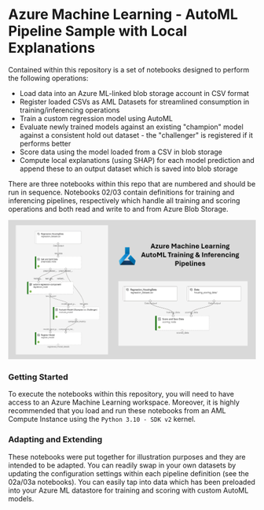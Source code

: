 # Azure Machine Learning - AutoML Pipeline Sample with Local Explanations

Contained within this repository is a set of notebooks designed to perform the following operations:

- Load data into an Azure ML-linked blob storage account in CSV format
- Register loaded CSVs as AML Datasets for streamlined consumption in training/inferencing operations
- Train a custom regression model using AutoML
- Evaluate newly trained models against an existing "champion" model against a consistent hold out dataset - the "challenger" is registered if it performs better
- Score data using the model loaded from a CSV in blob storage
- Compute local explanations (using SHAP) for each model prediction and append these to an output dataset which is saved into blob storage

There are three notebooks within this repo that are numbered and should be run in sequence. Notebooks 02/03 contain definitions for training and inferencing pipelines, respectively which handle all training and scoring operations and both read and write to and from Azure Blob Storage.

![Pipelines](img/aml_pipelines_banner.png "Azure Machine Learning Pipelines")

### Getting Started

To execute the notebooks within this repository, you will need to have access to an Azure Machine Learning workspace. Moreover, it is highly recommended that you load and run these notebooks from an AML Compute Instance using the `Python 3.10 - SDK v2` kernel.

### Adapting and Extending

These notebooks were put together for illustration purposes and they are intended to be adapted. You can readily swap in your own datasets by updating the configuration settings within each pipeline definition (see the 02a/03a notebooks). You can easily tap into data which has been preloaded into your Azure ML datastore for training and scoring with custom AutoML models.